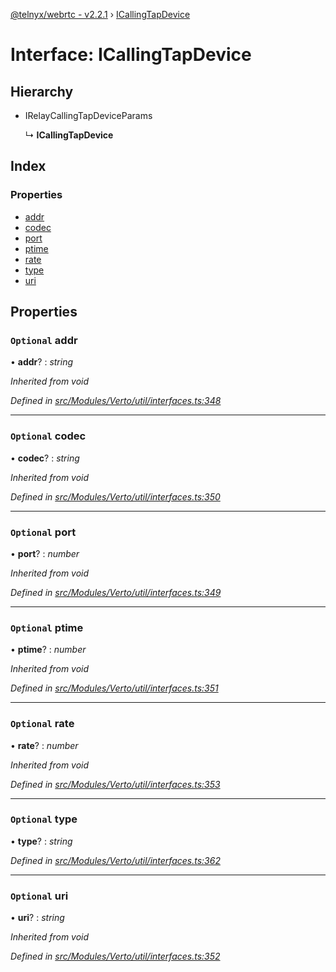[@telnyx/webrtc - v2.2.1](../README.md) › [ICallingTapDevice](icallingtapdevice.md)

# Interface: ICallingTapDevice

## Hierarchy

* IRelayCallingTapDeviceParams

  ↳ **ICallingTapDevice**

## Index

### Properties

* [addr](icallingtapdevice.md#optional-addr)
* [codec](icallingtapdevice.md#optional-codec)
* [port](icallingtapdevice.md#optional-port)
* [ptime](icallingtapdevice.md#optional-ptime)
* [rate](icallingtapdevice.md#optional-rate)
* [type](icallingtapdevice.md#optional-type)
* [uri](icallingtapdevice.md#optional-uri)

## Properties

### `Optional` addr

• **addr**? : *string*

*Inherited from void*

*Defined in [src/Modules/Verto/util/interfaces.ts:348](https://github.com/team-telnyx/webrtc/blob/8cdca06/packages/js/src/Modules/Verto/util/interfaces.ts#L348)*

___

### `Optional` codec

• **codec**? : *string*

*Inherited from void*

*Defined in [src/Modules/Verto/util/interfaces.ts:350](https://github.com/team-telnyx/webrtc/blob/8cdca06/packages/js/src/Modules/Verto/util/interfaces.ts#L350)*

___

### `Optional` port

• **port**? : *number*

*Inherited from void*

*Defined in [src/Modules/Verto/util/interfaces.ts:349](https://github.com/team-telnyx/webrtc/blob/8cdca06/packages/js/src/Modules/Verto/util/interfaces.ts#L349)*

___

### `Optional` ptime

• **ptime**? : *number*

*Inherited from void*

*Defined in [src/Modules/Verto/util/interfaces.ts:351](https://github.com/team-telnyx/webrtc/blob/8cdca06/packages/js/src/Modules/Verto/util/interfaces.ts#L351)*

___

### `Optional` rate

• **rate**? : *number*

*Inherited from void*

*Defined in [src/Modules/Verto/util/interfaces.ts:353](https://github.com/team-telnyx/webrtc/blob/8cdca06/packages/js/src/Modules/Verto/util/interfaces.ts#L353)*

___

### `Optional` type

• **type**? : *string*

*Defined in [src/Modules/Verto/util/interfaces.ts:362](https://github.com/team-telnyx/webrtc/blob/8cdca06/packages/js/src/Modules/Verto/util/interfaces.ts#L362)*

___

### `Optional` uri

• **uri**? : *string*

*Inherited from void*

*Defined in [src/Modules/Verto/util/interfaces.ts:352](https://github.com/team-telnyx/webrtc/blob/8cdca06/packages/js/src/Modules/Verto/util/interfaces.ts#L352)*
